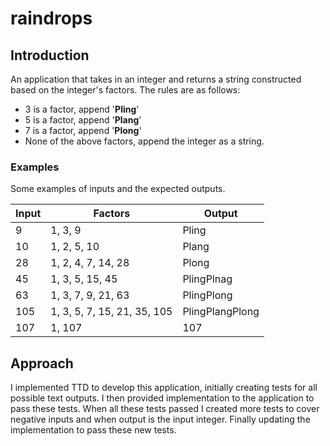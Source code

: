 # raindrops

## Introduction

An application that takes in an integer and returns a string constructed based on the integer's factors. The rules are as follows:

* 3 is a factor, append '**Pling**'
* 5 is a factor, append '**Plang**'
* 7 is a factor, append '**Plong**'
* None of the above factors, append the integer as a string.

### Examples

Some examples of inputs and the expected outputs.

|Input |Factors |Output |
--- | --- | ---
|9|1, 3, 9|Pling|
|10|1, 2, 5, 10|Plang|
|28|1, 2, 4, 7, 14, 28|Plong|
|45|1, 3, 5, 15, 45|PlingPlnag|
|63|1, 3, 7, 9, 21, 63|PlingPlong|
|105|1, 3, 5, 7, 15, 21, 35, 105|PlingPlangPlong|
|107|1, 107|107|

## Approach

I implemented TTD to develop this application, initially creating tests for all possible text outputs. I then provided implementation to the application to pass these tests. When all these tests passed I created more tests to cover negative inputs and when output is the input integer. Finally updating the implementation to pass these new tests.
